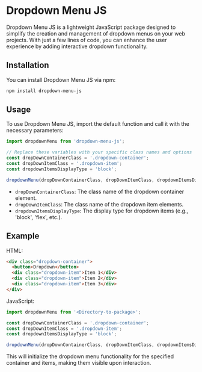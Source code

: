 # Dropdown Menu JS

Dropdown Menu JS is a lightweight JavaScript package designed to simplify the creation and management of dropdown menus on your web projects. With just a few lines of code, you can enhance the user experience by adding interactive dropdown functionality.

## Installation

You can install Dropdown Menu JS via npm:

```bash
npm install dropdown-menu-js
```

## Usage

To use Dropdown Menu JS, import the default function and call it with the necessary parameters:

```javascript
import dropdownMenu from 'dropdown-menu-js';

// Replace these variables with your specific class names and options
const dropDownContainerClass = '.dropdown-container';
const dropDownItemClass = '.dropdown-item';
const dropdownItemsDisplayType = 'block';

dropdownMenu(dropDownContainerClass, dropDownItemClass, dropdownItemsDisplayType);
```

- `dropDownContainerClass`: The class name of the dropdown container element.
- `dropDownItemClass`: The class name of the dropdown item elements.
- `dropdownItemsDisplayType`: The display type for dropdown items (e.g., 'block', 'flex', etc.).

## Example

HTML:
```html
<div class="dropdown-container">
  <button>Dropdown</button>
  <div class="dropdown-item">Item 1</div>
  <div class="dropdown-item">Item 2</div>
  <div class="dropdown-item">Item 3</div>
</div>
```

JavaScript:
```javascript
import dropdownMenu from '<Directory-to-package>';

const dropDownContainerClass = '.dropdown-container';
const dropDownItemClass = '.dropdown-item';
const dropdownItemsDisplayType = 'block';

dropdownMenu(dropDownContainerClass, dropDownItemClass, dropdownItemsDisplayType);
```

This will initialize the dropdown menu functionality for the specified container and items, making them visible upon interaction.
